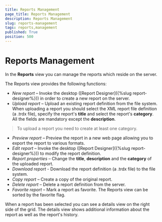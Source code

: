 ```yaml
---
title: Reports Management
page_title: Reports Management
description: Reports Management
slug: reports-management
tags: reports,management
published: True
position: 500
---
```


# Reports Management



In the **Reports** view you can manage the reports which reside on the server.

The Reports view provides the following functions:

  - _New report_ – Invoke the desktop ([Report Designer]({%slug report-designer%})) in order to create a new report on the server.
  - _Upload report_ – Upload an existing report definition from the file system. When uploading a report you should select the XML report file definition (a .trdx file), specify the report's __title__ and select the report's __category__. All the fields are mandatory except the __description__.  

  >To upload a report you need to create at least one category.
  - _Preview report_ – Preview the report in a new web page allowing you to export the report to various formats.
  - _Edit report_ – Invoke the desktop ([Report Designer]({%slug report-designer%})) to modify the report definition.
  - _Report properties_ – Change the __title__, __description__ and the __category__ of the uploaded report.
  - _Download report_ - Download the report definition (a .trdx file) to the file system.
  - _Copy report_ – Create a copy of the original report.
  - _Delete report_ – Delete a report definition from the server.
  - _Favorite report_ – Mark a report as favorite. The Reports view can be sorted by the favorite flag.

When a report has been selected you can see a details view on the right side of the grid. The details view shows additional information about the report as well as the report's history.